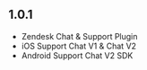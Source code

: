 ## 1.0.1

* Zendesk Chat & Support Plugin
* iOS Support Chat V1 & Chat V2
* Android Support Chat V2 SDK
